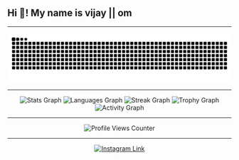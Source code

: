<h2 align="left">Hi 👋! My name is vijay || om</h2>

---

<!-- Snake Animation -->
<p align="center">
  <img src="https://raw.githubusercontent.com/omvijaysharma/omvijaysharma/output/snake.svg" alt="Snake animation" />
</p>

---

<!-- GitHub Stats, Languages, Streak, Trophies, and Activity Graph -->
<div align="center">
  <!-- GitHub Stats -->
  <img src="https://github-readme-stats.vercel.app/api?username=omvijaysharma&hide_title=true&hide_rank=false&show_icons=true&include_all_commits=true&count_private=true&disable_animations=false&theme=dracula&locale=en&hide_border=true" height="150" alt="Stats Graph" />
  
  <!-- Most Used Languages -->
  <img src="https://github-readme-stats.vercel.app/api/top-langs?username=omvijaysharma&locale=en&hide_title=true&layout=compact&card_width=320&langs_count=10&theme=dark&hide_border=true" height="150" alt="Languages Graph" />
  
  <!-- GitHub Streak -->
  <img src="https://streak-stats.demolab.com?user=omvijaysharma&locale=en&mode=weekly&theme=dracula&hide_border=true&border_radius=5" height="150" alt="Streak Graph" />
  
  <!-- GitHub Trophies -->
  <img src="https://github-profile-trophy.vercel.app?username=omvijaysharma&column=5&margin-w=15&margin-h=15&no-bg=true&no-frame=true" height="150" alt="Trophy Graph" />
  
  <!-- GitHub Activity Graph -->
  <img src="https://github-readme-activity-graph.vercel.app/graph?username=omvijaysharma&radius=16&theme=nord&area=true&hide_border=true" height="150" alt="Activity Graph" />
</div>

---

<!-- Profile Counter -->
<p align="center">
  <img src="https://komarev.com/ghpvc/?username=omvijaysharma&color=brightgreen&style=for-the-badge&label=PROFILE+VIEWS" alt="Profile Views Counter" />
</p>

---

<!-- Instagram Link as Button -->
<p align="center">
  <a href="https://www.instagram.com/om.vijay.sharma/" target="_blank">
    <img src="https://img.shields.io/badge/om.vijay.sharma-E4405F?style=for-the-badge&logo=instagram&logoColor=white" alt="Instagram Link" />
  </a>
</p>
